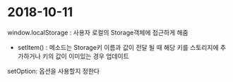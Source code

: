 # 2018-10-11

window.localStorage : 사용자 로컬의 Storage객체에 접근하게 해줌
 - setItem() : 메소드는 Storage키 이름과 값이 전달 될 때 해당 키를 스토리지에 추가하거나 키의 값이 이미있는 경우 업데이트

setOption: 옵션을 사용할지 정한다
